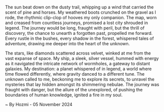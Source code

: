
The sun beat down on the dusty trail, whipping up a wind that carried the scent of pine and horses.  My weathered boots crunched on the gravel as I rode, the rhythmic clip-clop of hooves my only companion. The map, worn and creased from countless journeys, promised a lost city shrouded in legend. The journey would be long, fraught with peril, but the thrill of discovery, the chance to unearth a forgotten past, propelled me forward. Every rustle in the bushes, every shadow in the forest, whispered tales of adventure, drawing me deeper into the heart of the unknown.

The stars, like diamonds scattered across velvet, winked at me from the vast expanse of space.  My ship, a sleek, silver vessel, hummed with energy as it navigated the intricate network of wormholes, a gateway to distant galaxies.  My destination: a planet whispered of in legend, a world where time flowed differently, where gravity danced to a different tune.  The unknown called to me, beckoning me to explore its secrets, to unravel the mysteries that lay hidden amongst its shimmering nebulae.  The journey was fraught with danger, but the allure of the unexplored, of pushing the boundaries of human knowledge, ignited a fire in my soul. 

~ By Hozmi - 05 November 2024
